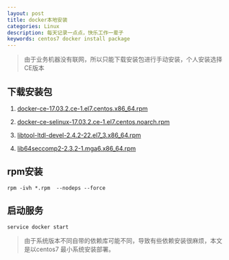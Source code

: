 ```yaml
---
layout: post
title: docker本地安装
categories: Linux
description: 每天记录一点点，快乐工作一辈子
keywords: centos7 docker install package
---
```


>由于业务机器没有联网，所以只能下载安装包进行手动安装，个人安装选择CE版本

## 下载安装包

1. [docker-ce-17.03.2.ce-1.el7.centos.x86_64.rpm](https://download.docker.com/linux/centos/7/x86_64/stable/Packages/docker-ce-17.03.2.ce-1.el7.centos.x86_64.rpm)

2. [docker-ce-selinux-17.03.2.ce-1.el7.centos.noarch.rpm](https://download.docker.com/linux/centos/7/x86_64/stable/Packages/docker-ce-selinux-17.03.2.ce-1.el7.centos.noarch.rpm)

3. [libtool-ltdl-devel-2.4.2-22.el7_3.x86_64.rpm](https://centos.pkgs.org/7/centos-updates-x86_64/libtool-ltdl-devel-2.4.2-22.el7_3.x86_64.rpm.html)

4. [lib64seccomp2-2.3.2-1.mga6.x86_64.rpm](ftp://195.220.108.108/linux/mageia/distrib/cauldron/x86_64/media/core/release/lib64seccomp2-2.3.2-1.mga6.x86_64.rpm)

## rpm安装

```shell
rpm -ivh *.rpm  --nodeps --force
```

## 启动服务

```shell
service docker start
```

>由于系统版本不同自带的依赖库可能不同，导致有些依赖安装很麻烦，本文是以centos7 最小系统安装部署。